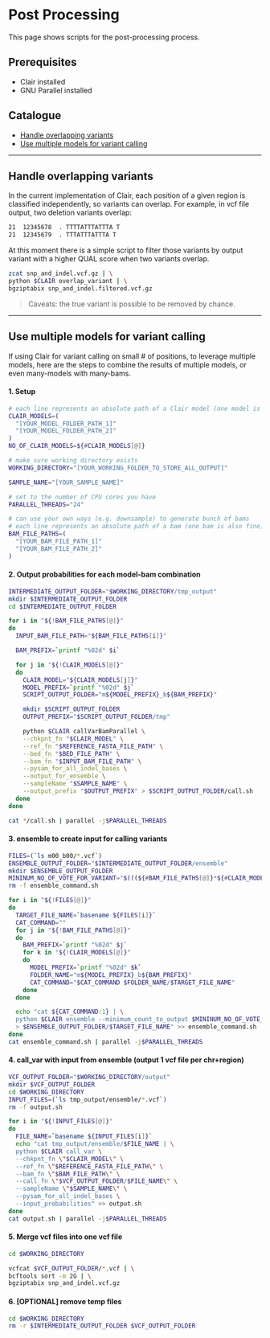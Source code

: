 # Post Processing

This page shows scripts for the post-processing process.

## Prerequisites
- Clair installed
- GNU Parallel installed

## Catalogue
- [Handle overlapping variants](#handle-overlapping-variants)
- [Use multiple models for variant calling](#use-multiple-models-for-variant-calling)

---

## Handle overlapping variants

In the current implementation of Clair, each position of a given region is classified independently, so variants can overlap. For example, in vcf file output, two deletion variants overlap:
```bash
21  12345678  . TTTTATTTATTTA T
21  12345679  . TTTATTTATTTA T
```

At this moment there is a simple script to filter those variants by output variant with a higher QUAL score when two variants overlap.

```bash
zcat snp_and_indel.vcf.gz | \
python $CLAIR overlap_variant | \
bgziptabix snp_and_indel.filtered.vcf.gz
```

> Caveats: the true variant is possible to be removed by chance.

---

## Use multiple models for variant calling

If using Clair for variant calling on small # of positions, to leverage multiple models, here are the steps to combine the results of multiple models, or even many-models with many-bams.

#### 1. Setup
```bash
# each line represents an absolute path of a Clair model (one model is also fine)
CLAIR_MODELS=(
  "[YOUR_MODEL_FOLDER_PATH_1]"
  "[YOUR_MODEL_FOLDER_PATH_2]"
)
NO_OF_CLAIR_MODELS=${#CLAIR_MODELS[@]}

# make sure working directory exists
WORKING_DIRECTORY="[YOUR_WORKING_FOLDER_TO_STORE_ALL_OUTPUT]"

SAMPLE_NAME="[YOUR_SAMPLE_NAME]"

# set to the number of CPU cores you have
PARALLEL_THREADS="24"

# can use your own ways (e.g. downsample) to generate bunch of bams
# each line represents an absolute path of a bam (one bam is also fine)
BAM_FILE_PATHS=(
  "[YOUR_BAM_FILE_PATH_1]"
  "[YOUR_BAM_FILE_PATH_2]"
)
```

#### 2. Output probabilities for each model-bam combination
```bash
INTERMEDIATE_OUTPUT_FOLDER="$WORKING_DIRECTORY/tmp_output"
mkdir $INTERMEDIATE_OUTPUT_FOLDER
cd $INTERMEDIATE_OUTPUT_FOLDER

for i in "${!BAM_FILE_PATHS[@]}"
do
  INPUT_BAM_FILE_PATH="${BAM_FILE_PATHS[i]}"

  BAM_PREFIX=`printf "%02d" $i`

  for j in "${!CLAIR_MODELS[@]}"
  do
    CLAIR_MODEL="${CLAIR_MODELS[j]}"
    MODEL_PREFIX=`printf "%02d" $j`
    SCRIPT_OUTPUT_FOLDER="m${MODEL_PREFIX}_b${BAM_PREFIX}"

    mkdir $SCRIPT_OUTPUT_FOLDER
    OUTPUT_PREFIX="$SCRIPT_OUTPUT_FOLDER/tmp"

    python $CLAIR callVarBamParallel \
    --chkpnt_fn "$CLAIR_MODEL" \
    --ref_fn "$REFERENCE_FASTA_FILE_PATH" \
    --bed_fn "$BED_FILE_PATH" \
    --bam_fn "$INPUT_BAM_FILE_PATH" \
    --pysam_for_all_indel_bases \
    --output_for_ensemble \
    --sampleName "$SAMPLE_NAME" \
    --output_prefix "$OUTPUT_PREFIX" > $SCRIPT_OUTPUT_FOLDER/call.sh
  done
done

cat */call.sh | parallel -j$PARALLEL_THREADS
```

#### 3. ensemble to create input for calling variants
```bash
FILES=(`ls m00_b00/*.vcf`)
ENSEMBLE_OUTPUT_FOLDER="$INTERMEDIATE_OUTPUT_FOLDER/ensemble"
mkdir $ENSEMBLE_OUTPUT_FOLDER
MININUM_NO_OF_VOTE_FOR_VARIANT="$(((${#BAM_FILE_PATHS[@]}*${#CLAIR_MODELS[@]}+2)/2))"
rm -f ensemble_command.sh

for i in "${!FILES[@]}"
do
  TARGET_FILE_NAME=`basename ${FILES[i]}`
  CAT_COMMAND=""
  for j in "${!BAM_FILE_PATHS[@]}"
  do
    BAM_PREFIX=`printf "%02d" $j`
    for k in "${!CLAIR_MODELS[@]}"
    do
      MODEL_PREFIX=`printf "%02d" $k`
      FOLDER_NAME="m${MODEL_PREFIX}_b${BAM_PREFIX}"
      CAT_COMMAND="$CAT_COMMAND $FOLDER_NAME/$TARGET_FILE_NAME"
    done
  done

  echo "cat ${CAT_COMMAND:1} | \
  python $CLAIR ensemble --minimum_count_to_output $MININUM_NO_OF_VOTE_FOR_VARIANT \
  > $ENSEMBLE_OUTPUT_FOLDER/$TARGET_FILE_NAME" >> ensemble_command.sh
done
cat ensemble_command.sh | parallel -j$PARALLEL_THREADS
```

#### 4. call_var with input from ensemble (output 1 vcf file per chr+region)
```bash
VCF_OUTPUT_FOLDER="$WORKING_DIRECTORY/output"
mkdir $VCF_OUTPUT_FOLDER
cd $WORKING_DIRECTORY
INPUT_FILES=(`ls tmp_output/ensemble/*.vcf`)
rm -f output.sh

for i in "${!INPUT_FILES[@]}"
do
  FILE_NAME=`basename ${INPUT_FILES[i]}`
  echo "cat tmp_output/ensemble/$FILE_NAME | \
  python $CLAIR call_var \
  --chkpnt_fn \"$CLAIR_MODEL\" \
  --ref_fn \"$REFERENCE_FASTA_FILE_PATH\" \
  --bam_fn \"$BAM_FILE_PATH\" \
  --call_fn \"$VCF_OUTPUT_FOLDER/$FILE_NAME\" \
  --sampleName \"$SAMPLE_NAME\" \
  --pysam_for_all_indel_bases \
  --input_probabilities" >> output.sh
done
cat output.sh | parallel -j$PARALLEL_THREADS
```

#### 5. Merge vcf files into one vcf file
```bash
cd $WORKING_DIRECTORY

vcfcat $VCF_OUTPUT_FOLDER/*.vcf | \
bcftools sort -m 2G | \
bgziptabix snp_and_indel.vcf.gz
```

#### 6. [OPTIONAL] remove temp files
```bash
cd $WORKING_DIRECTORY
rm -r $INTERMEDIATE_OUTPUT_FOLDER $VCF_OUTPUT_FOLDER
```
